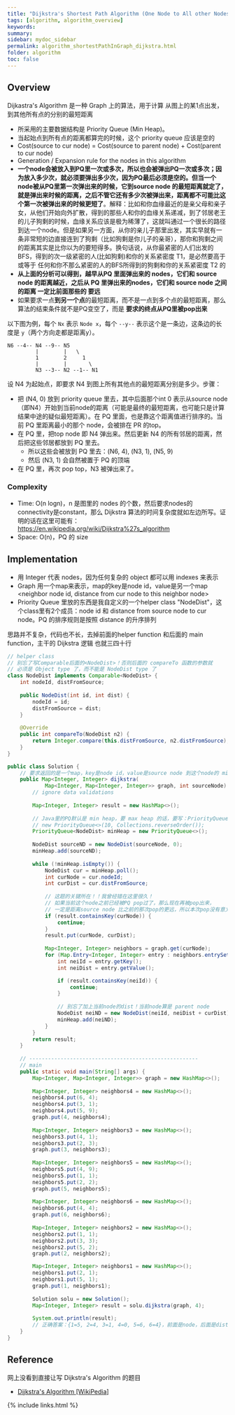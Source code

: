 ```yaml
---
title: "Dijkstra's Shortest Path Algorithm (One Node to All other Nodes in Graph)"
tags: [algorithm, algorithm_overview]
keywords:
summary:
sidebar: mydoc_sidebar
permalink: algorithm_shortestPathInGraph_dijkstra.html
folder: algorithm
toc: false
---
```


## Overview
Dijkastra's Algorithm 是一种 Graph 上的算法，用于计算 从图上的某1点出发，到其他所有点的分别的最短距离
* 所采用的主要数据结构是 Priority Queue (Min Heap)。
* 当起始点到所有点的距离都算完的时候，这个 priority queue 应该是空的
* Cost(source to cur node) = Cost(source to parent node) + Cost(parent to cur node)
* Generation / Expansion rule for the nodes in this algorithm
* **一个node会被放入到PQ里一次或多次，所以也会被弹出PQ一次或多次；因为放入多少次，就必须要弹出多少次，因为PQ最后必须是空的。但当一个node被从PQ里第一次弹出来的时候，它到source node 的最短距离就定了，就是弹出来时候的距离，之后不管它还有多少次被弹出来，距离都不可能比这个第一次被弹出来的时候更短了**。解释：比如和你血缘最近的是亲父母和亲子女，从他们开始向外扩散，得到的那些人和你的血缘关系递减，到了邻居老王的儿子狗剩的时候，血缘关系应该是极为稀薄了，这就叫通过一个很长的路径到达一个node。但是如果另一方面，从你的亲儿子那里出发，其实早就有一条非常短的边直接连到了狗剩（比如狗剩是你儿子的亲哥），那你和狗剩之间的距离其实是比你以为的要短得多。换句话说，从你最紧密的人们出发的BFS，得到的次一级紧密的人(比如狗剩)和你的关系紧密度 T1，是必然要高于或等于 任何和你不那么紧密的人的BFS所得到的狗剩和你的关系紧密度 T2 的
* **从上面的分析可以得到，越早从PQ 里面弹出来的 nodes，它们和 source node 的距离越近，之后从 PQ 里弹出来的nodes，它们和 source node 之间的距离 一定比前面那些的 要远**
* 如果要求一点**到另一个点**的最短距离，而不是一点到多个点的最短距离，那么 算法的结束条件就不是PQ变空了，而是 **要求的终点从PQ里被pop出来**

以下图为例，每个 `Nx` 表示 `Node x`，每个 `--y--` 表示这个是一条边，这条边的长度是 `y`（两个方向走都是距离y）。
```
N6 --4-- N4 --9-- N5 
         |        |   \
         1        2     1
         |        |       \
         N3 --3-- N2 --1-- N1

```
设 N4 为起始点，即要求 N4 到图上所有其他点的最短距离分别是多少。步骤：
* 把 (N4, 0) 放到 priority queue 里去，其中后面那个int 0 表示从source node（即N4）开始到当前node的距离（可能是最终的最短距离，也可能只是计算结果中途的疑似最短距离）。在 PQ 里面，也是靠这个距离值进行排序的。当前 PQ 里距离最小的那个 node，会被排在 PR 的top。
* 在 PQ 里，把top node 即 N4 弹出来。然后更新 N4 的所有邻居的距离，然后把这些邻居都放到 PQ 里去。
  * 所以这些会被放到 PQ 里去：(N6, 4), (N3, 1), (N5, 9)
  * 然后 (N3, 1) 会自然被置于 PQ 的顶端
* 在 PQ 里，再次 pop top，N3 被弹出来了。

### Complexity
* Time: O(n logn)，n 是图里的 nodes 的个数，然后要求nodes的connectivity是constant，那么 Dijkstra 算法的时间复杂度就如左边所写。证明的话在这里可能有：https://en.wikipedia.org/wiki/Dijkstra%27s_algorithm
* Space: O(n)，PQ 的 size
  
## Implementation
* 用 Integer 代表 nodes，因为任何复杂的 object 都可以用 indexes 来表示
* Graph 用一个map来表示，map的key是node id，value是另一个map <neighbor node id, distance from cur node to this neighbor node>
* Priority Queue 里放的东西是我自定义的一个helper class "NodeDist"，这个class里有2个成员：node id 和 distance from source node to cur node。PQ 的排序规则是按照 distance 的升序排列

思路并不复杂，代码也不长，去掉前面的helper function 和后面的 main function，主干的 Dijkstra 逻辑 也就三四十行
```java
// helper class
// 别忘了写Comparable后面的<NodeDist>！否则后面的 compareTo 函数的参数就
// 必须是 Object type 了，而不能是 NodeDist type 了
class NodeDist implements Comparable<NodeDist> {
    int nodeId, distFromSource;
    
    public NodeDist(int id, int dist) {
        nodeId = id;
        distFromSource = dist;
    }
    
    @Override
    public int compareTo(NodeDist n2) {
        return Integer.compare(this.distFromSource, n2.distFromSource);
    }
}

public class Solution {
    // 要求返回的是一个map，key是node id，value是source node 到这个node的 min distance
    public Map<Integer, Integer> dijkstra(
            Map<Integer, Map<Integer, Integer>> graph, int sourceNode) {
        // ignore data validations
        
        Map<Integer, Integer> result = new HashMap<>();
        
        // Java里的PQ默认是 min heap，要 max heap 的话，要写：PriorityQueue<Integer> pq = 
        // new PriorityQueue<>(10, Collections.reverseOrder());
        PriorityQueue<NodeDist> minHeap = new PriorityQueue<>();
        
        NodeDist sourceND = new NodeDist(sourceNode, 0);
        minHeap.add(sourceND);
        
        while (!minHeap.isEmpty()) {
            NodeDist cur = minHeap.poll();
            int curNode = cur.nodeId;
            int curDist = cur.distFromSource;
            
            // 这题的关键所在！！我曾经错在这里很久！
            // 如果当前这个node之前已经被PQ pop过了，那么现在再被pop出来，
            // 一定是距离source node 比之前的那次pop的更远，所以本次pop没有意义，直接抛弃
            if (result.containsKey(curNode)) {
                continue;
            }
            result.put(curNode, curDist);
            
            Map<Integer, Integer> neighbors = graph.get(curNode);
            for (Map.Entry<Integer, Integer> entry : neighbors.entrySet()) {
                int neiId = entry.getKey();
                int neiDist = entry.getValue();

                if (result.containsKey(neiId)) {
                    continue;
                }
                
                // 别忘了加上当前node的dist！当前node算是 parent node
                NodeDist neiND = new NodeDist(neiId, neiDist + curDist);
                minHeap.add(neiND);
            }
        }
        return result;
    }
    
    // ------------------------------------------------------
    // main
    public static void main(String[] args) {
        Map<Integer, Map<Integer, Integer>> graph = new HashMap<>();
        
        Map<Integer, Integer> neighbors4 = new HashMap<>();
        neighbors4.put(6, 4);
        neighbors4.put(3, 1);
        neighbors4.put(5, 9);
        graph.put(4, neighbors4);
        
        Map<Integer, Integer> neighbors3 = new HashMap<>();
        neighbors3.put(4, 1);
        neighbors3.put(2, 3);
        graph.put(3, neighbors3);
        
        Map<Integer, Integer> neighbors5 = new HashMap<>();
        neighbors5.put(4, 9);
        neighbors5.put(1, 1);
        neighbors5.put(2, 2);
        graph.put(5, neighbors5);
        
        Map<Integer, Integer> neighbors6 = new HashMap<>();
        neighbors6.put(4, 4);
        graph.put(6, neighbors6);        
        
        Map<Integer, Integer> neighbors2 = new HashMap<>();
        neighbors2.put(1, 1);
        neighbors2.put(3, 3);
        neighbors2.put(5, 2);
        graph.put(2, neighbors2); 

        Map<Integer, Integer> neighbors1 = new HashMap<>();
        neighbors1.put(2, 1);
        neighbors1.put(5, 1);
        graph.put(1, neighbors1);
        
        Solution solu = new Solution();
        Map<Integer, Integer> result = solu.dijkstra(graph, 4);
        
        System.out.println(result);
        // 正确答案：{1=5, 2=4, 3=1, 4=0, 5=6, 6=4}，前面是node，后面是distance
    }
} 
```

## Reference
网上没看到直接让写 Dijkstra's Algorithm 的题目
* [Dijkstra's Algorithm [WikiPedia]](https://en.wikipedia.org/wiki/Dijkstra%27s_algorithm)

{% include links.html %}
